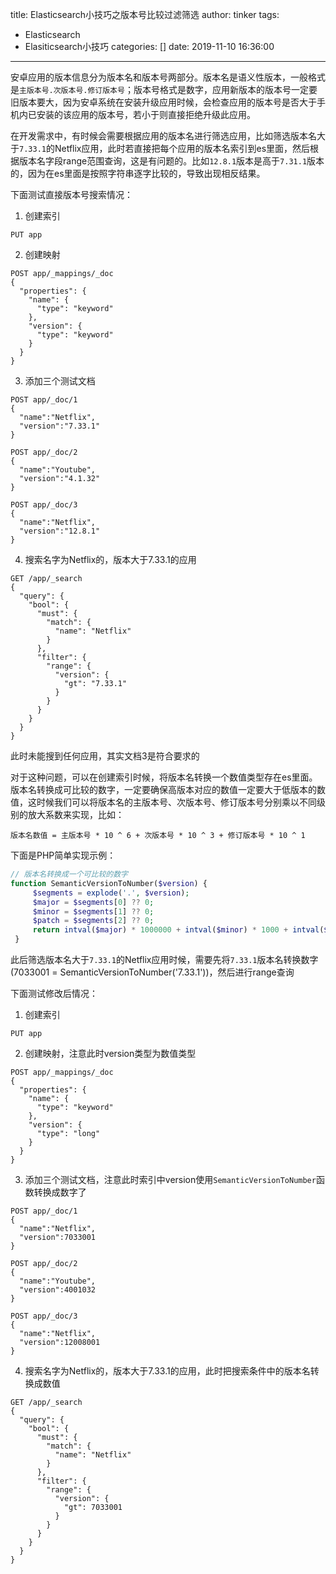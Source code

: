 title: Elasticsearch小技巧之版本号比较过滤筛选
author: tinker
tags:
  - Elasticsearch
  - Elasiticsearch小技巧
categories: []
date: 2019-11-10 16:36:00
---
安卓应用的版本信息分为版本名和版本号两部分。版本名是语义性版本，一般格式是`主版本号.次版本号.修订版本号`；版本号格式是数字，应用新版本的版本号一定要旧版本要大，因为安卓系统在安装升级应用时候，会检查应用的版本号是否大于手机内已安装的该应用的版本号，若小于则直接拒绝升级此应用。

在开发需求中，有时候会需要根据应用的版本名进行筛选应用，比如筛选版本名大于`7.33.1`的Netflix应用，此时若直接把每个应用的版本名索引到es里面，然后根据版本名字段range范围查询，这是有问题的。比如`12.8.1`版本是高于`7.31.1`版本的，因为在es里面是按照字符串逐字比较的，导致出现相反结果。

<!--more-->

下面测试直接版本号搜索情况：

1. 创建索引

```
PUT app
```
2. 创建映射

```
POST app/_mappings/_doc
{
  "properties": {
    "name": {
      "type": "keyword"
    },
    "version": {
      "type": "keyword"
    }
  }
}
```

3. 添加三个测试文档

```
POST app/_doc/1
{
  "name":"Netflix",
  "version":"7.33.1"
}

POST app/_doc/2
{
  "name":"Youtube",
  "version":"4.1.32"
}

POST app/_doc/3
{
  "name":"Netflix",
  "version":"12.8.1"
}
```

4. 搜索名字为Netflix的，版本大于7.33.1的应用

```
GET /app/_search
{
  "query": {
    "bool": {
      "must": {
        "match": {
          "name": "Netflix"
        }
      },
      "filter": {
        "range": {
          "version": {
            "gt": "7.33.1"
          }
        }
      }
    }
  }
}
```

此时未能搜到任何应用，其实文档3是符合要求的


对于这种问题，可以在创建索引时候，将版本名转换一个数值类型存在es里面。版本名转换成可比较的数字，一定要确保高版本对应的数值一定要大于低版本的数值，这时候我们可以将版本名的主版本号、次版本号、修订版本号分别乘以不同级别的放大系数来实现，比如：

```
版本名数值 = 主版本号 * 10 ^ 6 + 次版本号 * 10 ^ 3 + 修订版本号 * 10 ^ 1
```

下面是PHP简单实现示例：

```php
// 版本名转换成一个可比较的数字
function SemanticVersionToNumber($version) {
     $segments = explode('.', $version);
     $major = $segments[0] ?? 0;
     $minor = $segments[1] ?? 0;
     $patch = $segments[2] ?? 0;
     return intval($major) * 1000000 + intval($minor) * 1000 + intval($patch);
 }
```

此后筛选版本名大于`7.33.1`的Netflix应用时候，需要先将`7.33.1`版本名转换数字(7033001 = SemanticVersionToNumber('7.33.1'))，然后进行range查询

下面测试修改后情况：


1. 创建索引

```
PUT app
```

2. 创建映射，注意此时version类型为数值类型

```
POST app/_mappings/_doc
{
  "properties": {
    "name": {
      "type": "keyword"
    },
    "version": {
      "type": "long"
    }
  }
}
```

3. 添加三个测试文档，注意此时索引中version使用`SemanticVersionToNumber`函数转换成数字了

```
POST app/_doc/1
{
  "name":"Netflix",
  "version":7033001
}

POST app/_doc/2
{
  "name":"Youtube",
  "version":4001032
}

POST app/_doc/3
{
  "name":"Netflix",
  "version":12008001
}
```

4. 搜索名字为Netflix的，版本大于7.33.1的应用，此时把搜索条件中的版本名转换成数值

```
GET /app/_search
{
  "query": {
    "bool": {
      "must": {
        "match": {
          "name": "Netflix"
        }
      },
      "filter": {
        "range": {
          "version": {
            "gt": 7033001
          }
        }
      }
    }
  }
}
```